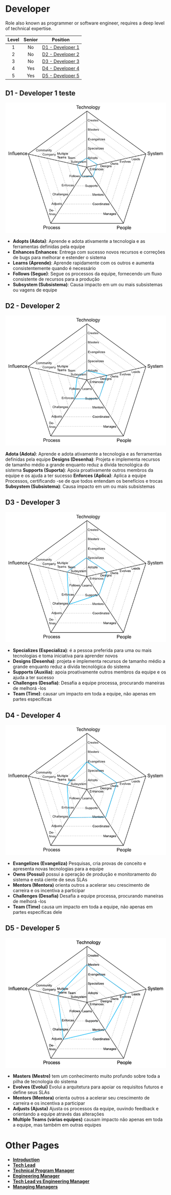 # Developer

Role also known as programmer or software engineer, requires a deep level of technical expertise.

| Level | Senior | Position |
| :---: | :---: | :---: |
| 1 | No | [D1 - Developer 1](#d1---developer-1) |
| 2 | No | [D2 - Developer 2](#d2---developer-2) |
| 3 | No | [D3 - Developer 3](#d3---developer-3) |
| 4 | Yes | [D4 - Developer 4](#d4---developer-4) |
| 5 | Yes | [D5 - Developer 5](#d5---developer-5) |

## D1 - Developer 1 teste

<picture>
  <source media="(prefers-color-scheme: light)" srcset="/charts/developer-1.png">
  <img alt="Developer 1" src="/charts/developer-1.png">
</picture>

* **Adopts (Adota)**: Aprende e adota ativamente a tecnologia e as ferramentas definidas pela equipe
* **Enhances Enhances**: Entrega com sucesso novos recursos e correções de bugs para melhorar e estender o sistema
* **Learns (Aprende)**: Aprende rapidamente com os outros e aumenta consistentemente quando é necessário
* **Follows (Segue)**: Segue os processos da equipe, fornecendo um fluxo consistente de recursos para a produção
* **Subsystem (Subsistema)**: Causa impacto em um ou mais subsistemas ou vagens de equipe

## D2 - Developer 2

<picture>
  <source media="(prefers-color-scheme: light)" srcset="/charts/developer-2.png">
  <img alt="Developer 2" src="/charts/developer-2.png">
</picture>

**Adota (Adota)**: Aprende e adota ativamente a tecnologia e as ferramentas definidas pela equipe
**Designs (Desenha)**: Projeta e implementa recursos de tamanho médio a grande enquanto reduz a dívida tecnológica do sistema
**Supports (Suporta)**: Apoia proativamente outros membros da equipe e os ajuda a ter sucesso
**Enforces (Aplica)**: Aplica a equipe Processos, certificando -se de que todos entendam os benefícios e trocas
**Subsystem (Subsistema)**: Causa impacto em um ou mais subsistemas

## D3 - Developer 3

<picture>
  <source media="(prefers-color-scheme: light)" srcset="/charts/developer-3.png">
  <img alt="Developer 3" src="/charts/developer-3.png">
</picture>

* **Specializes (Especializa)**: é a pessoa preferida para uma ou mais tecnologias e toma iniciativa para aprender novos
* **Designs (Desenha)**: projeta e implementa recursos de tamanho médio a grande enquanto reduz a dívida tecnológica do sistema
* **Supports (Auxilia)**: apoia proativamente outros membros da equipe e os ajuda a ter sucesso
* **Challenges (Desafia)**: Desafia a equipe processa, procurando maneiras de melhorá -los
* **Team (Time)**: causar um impacto em toda a equipe, não apenas em partes específicas

## D4 - Developer 4

<picture>
  <source media="(prefers-color-scheme: light)" srcset="/charts/developer-4.png">
  <img alt="Developer 4" src="/charts/developer-4.png">
</picture>

* **Evangelizes (Evangeliza)** Pesquisas, cria provas de conceito e apresenta novas tecnologias para a equipe
* **Owns (Possui)** possui a operação de produção e monitoramento do sistema e está ciente de seus SLAs
* **Mentors (Mentora)** orienta outros a acelerar seu crescimento de carreira e os incentiva a participar
* **Challenges (Desafia)** Desafia a equipe processa, procurando maneiras de melhorá -los
* **Team (Time)** causa um impacto em toda a equipe, não apenas em partes específicas dele

## D5 - Developer 5

<picture>
  <source media="(prefers-color-scheme: light)" srcset="/charts/developer-5.png">
  <img alt="Developer 5" src="/charts/developer-5.png">
</picture>

* **Masters (Mestre)** tem um conhecimento muito profundo sobre toda a pilha de tecnologia do sistema
* **Evolves (Evolui)** Evolui a arquitetura para apoiar os requisitos futuros e define seus SLAs
* **Mentors (Mentora)** orienta outros a acelerar seu crescimento de carreira e os incentiva a participar
* **Adjusts (Ajusta)** Ajusta os processos da equipe, ouvindo feedback e orientando a equipe através das alterações
* **Multiple Teams (várias equipes)** causam impacto não apenas em toda a equipe, mas também em outras equipes

# Other Pages

* [**Introduction**](README.md)
* [**Tech Lead**](TechLead.md)
* [**Technical Program Manager**](TechnicalProgramManager.md)
* [**Engineering Manager**](EngineeringManager.md)
* [**Tech Lead vs Engineering Manager**](TechLead-EngineeringManager.md)
* [**Managing Managers**](Managing-Managers.md)
